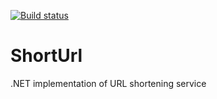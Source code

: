 [![Build status](https://ci.appveyor.com/api/projects/status/github/dejanstojanovic/ShortUrl?branch=master&svg=true)](https://ci.appveyor.com/project/dejanstojanovic/ShortUrl/branch/master)

# ShortUrl
.NET implementation of URL shortening service
